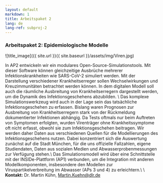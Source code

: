 ```yaml
---
layout: default
markdown: 1
title: Arbeitspaket 2
lang: de
lang-ref: subproj-2
---
```


### Arbeitspaket 2: Epidemiologische Modelle

![title_image]({{ site.url }}{{ site.baseurl }}/assets/img/Viren.jpg)

In AP2 entwickeln wir ein modulares Open-Source-Simulationstools. Mit dieser Software können gleichzeitige Ausbrüche mehrerer Infektionskrankheiten wie SARS-CoV-2 simuliert werden. Mit der Darstellung verschiedener Krankheitserreger sollen Wechselwirkungen und Kreuzimmunitäten betrachtet werden können. In dem digitalen Modell soll auch die räumliche Ausbreitung von Krankheitserregern dargestellt werden, um die Dynamik des Infektionsgeschehens abzubilden. \\
Das komplexe Simulationswerkzeug wird auch in der Lage sein das tatsächliche Infektionsgeschehen zu erfassen. Bislang waren Prognosen zur Ausbreitung von Krankheitserregern stark von der Rückmeldung dokumentierter Infektionen abhängig. Da Tests oftmals nur beim Auftreten von Symptomen erfolgten, wurden Virenträger ohne Krankheitssymptome oft nicht erfasst, obwohl sie zum Infektionsgeschehen beitragen. Wir werden daher Daten aus verschiedenen Quellen für die Modellierungen des Infektionsgeschehens nutzen. Dabei konzentriert sich die Auswertung zunächst auf die Stadt München, für die uns offizielle Fallzahlen, eigene Studiendaten, Daten aus sozialen Medien und Abwasserprobenmessungen zur Verfügung stehen.\\
Das Simulationsmodell wird über eine Schnittstelle mit der INSIDe-Plattform (AP1) verbunden, um die Integration mit anderen Modellkomponenten, insbesondere den Modellen zur Viruspartikelverbreitung im Abwasser (APs 3 und 4) zu erleichtern.\\
\\
**Kontakt:** Dr. Martin Kühn, Martin.Kuehn@dlr.de